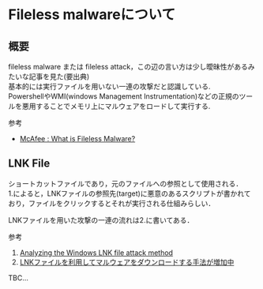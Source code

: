 # Fileless malwareについて

## 概要
fileless malware または fileless attack，この辺の言い方は少し曖昧性があるみたいな記事を見た(要出典)  
基本的には実行ファイルを用いない一連の攻撃だと認識している.  
PowershellやWMI(windows Management Instrumentation)などの正規のツールを悪用することでメモリ上にマルウェアをロードして実行する.

参考
- [McAfee : What is Fileless Malware?](https://www.mcafee.com/enterprise/ja-jp/security-awareness/ransomware/what-is-fileless-malware.html)


## LNK File
ショートカットファイルであり，元のファイルへの参照として使用される．  
1.によると，LNKファイルの参照先(target)に悪意のあるスクリプトが書かれており，ファイルをクリックするとそれが実行される仕組みらしい．

LNKファイルを用いた攻撃の一連の流れは2.に書いてある．

参考
1. [Analyzing the Windows LNK file attack method](https://dexters-lab.net/2019/02/16/analyzing-the-windows-lnk-file-attack-method/)
2. [LNKファイルを利用してマルウェアをダウンロードする手法が増加中](https://blog.trendmicro.co.jp/archives/15091)


TBC...
